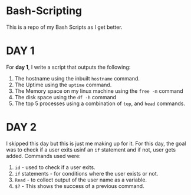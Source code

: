 # Bash-Scripting
This is a repo of my Bash Scripts as I get better.

# **DAY 1**

For **day 1**, I write a script that outputs the following:

1. The hostname using the inbuilt `hostname` command.
2. The Uptime using the `uptime` command.
3. The Memory space on my linux machine using the `free -m` command
4. The disk space using the `df -h` command
5. The top 5 processes using a combination of `top`, and `head` commands.


# **DAY 2**
I skipped this day but this is just me making up for it.
For this day, the goal was to check if a user exits usinf an `if` statement and if not, user gets added.
Commands used were:
1. `id` - used to check if a user exits.
2. `if` statements - for conditions where the user exists or not.
3. `Read` - to collect output of the user name as a variable.
4. `$?` - This shows the success of a previous command.
